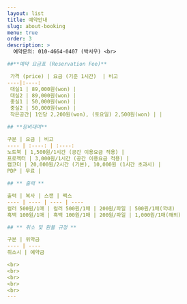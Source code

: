 ```yaml
---
layout: list
title: 예약안내 
slug: about-booking
menu: true
order: 3
description: >
  예약문의: 010-4664-0407 (박서우) <br>

##**예약 요금표 (Reservation Fee)**

 가격 (price) | 요금 (기준 1시간)  | 비고  
----|:----: 
 대실1 | 89,000원(won) | 
 대실2 | 89,000원(won) |  
 중실1 | 50,000원(won) | 
 중실2 | 50,000원(won) | 
 작은공간| 1인당 2,200원(won), (토요일) 2,500원(won) | |

## **장비대여**

구분 | 요금 | 비고
---- | :----: | :----:
노트북 | 1,500원/1시간 (공간 이용요금 적용) |
프로젝터 | 3,000원/1시간 (공간 이용요금 적용) | 
캠코더 | 20,000원/2시간 (기본), 10,000원 (1시간 초과시) |
PDP | 무료 |

## ** 출력 **

출력 | 복사 | 스캔 | 팩스
---- | ---- | ---- | ----
컬러 500원/1매 | 컬러 500원/1매 | 200원/파일 | 500원/1매(국내) 
흑백 100원/1매 | 흑백 100원/1매 | 200원/파일 | 1,000원/1매(해외)

## ** 취소 및 환불 규정 **

구분 | 위약금
---- | ----
취소시 | 예약금

<br>
<br>
<br>
<br>
<br>
---
```

